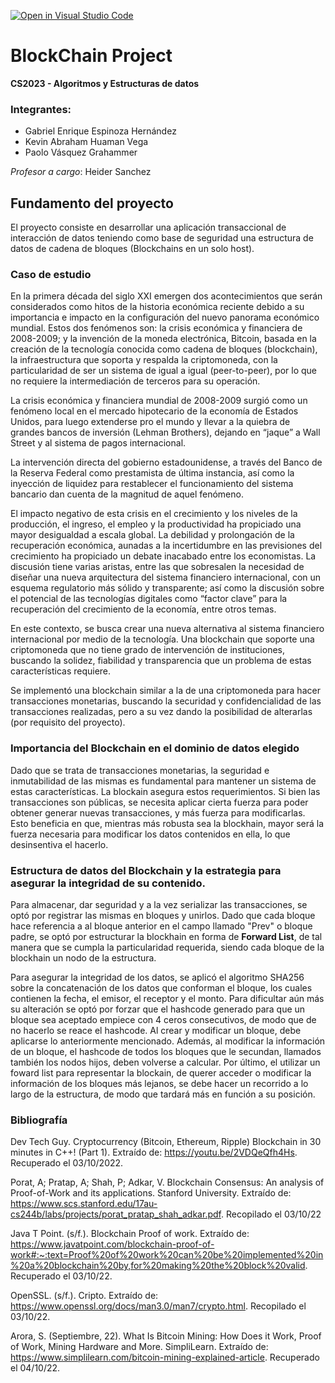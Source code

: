 [![Open in Visual Studio Code](https://classroom.github.com/assets/open-in-vscode-c66648af7eb3fe8bc4f294546bfd86ef473780cde1dea487d3c4ff354943c9ae.svg)](https://classroom.github.com/online_ide?assignment_repo_id=8906371&assignment_repo_type=AssignmentRepo)



# BlockChain Project 
__CS2023 - Algoritmos y Estructuras de datos__

### Integrantes:
- Gabriel Enrique Espinoza Hernández
- Kevin Abraham Huaman Vega
- Paolo Vásquez Grahammer 

_Profesor a cargo_: Heider Sanchez


## Fundamento del proyecto
El proyecto consiste en desarrollar una aplicación transaccional de interacción de datos teniendo
como base de seguridad una estructura de datos de cadena de bloques (Blockchains en un solo
host). 

### Caso de estudio
En la primera década del siglo XXI emergen dos acontecimientos que serán considerados como hitos de 
la historia económica reciente debido a su importancia e impacto en la configuración del nuevo 
panorama económico mundial. Estos dos fenómenos son: la crisis económica y financiera de 
2008-2009; y la invención de la moneda electrónica, Bitcoin, basada en la creación de la 
tecnología conocida como cadena de bloques (blockchain), la infraestructura que soporta y respalda 
la criptomoneda, con la particularidad de ser un sistema de igual a igual (peer-to-peer), por lo
que no requiere la intermediación de terceros para su operación.

La crisis económica y financiera mundial de 2008-2009 surgió como un fenómeno local en el 
mercado hipotecario de la economía de Estados Unidos, para luego extenderse pro el mundo y llevar 
a la quiebra de grandes bancos de inversión (Lehman Brothers), dejando en “jaque” a Wall Street 
y al sistema de pagos internacional.

La intervención directa del gobierno estadounidense, a través del Banco de la Reserva Federal 
como prestamista de última instancia, así como la inyección de liquidez para restablecer el 
funcionamiento del sistema bancario dan cuenta de la magnitud de aquel fenómeno.

El impacto negativo de esta crisis en el crecimiento y los niveles de la producción, el ingreso, 
el empleo y la productividad ha propiciado una mayor desigualdad a escala global. 
La debilidad y prolongación de la recuperación económica, aunadas a la incertidumbre en las 
previsiones del crecimiento ha propiciado un debate inacabado entre los economistas. La discusión 
tiene varias aristas, entre las que sobresalen la necesidad de diseñar una nueva arquitectura del 
sistema financiero internacional, con un esquema regulatorio más sólido y transparente; así como 
la discusión sobre el potencial de las tecnologías digitales como “factor clave” para la recuperación
del crecimiento de la economía, entre otros temas.

En este contexto, se busca crear una nueva alternativa al sistema financiero internacional por medio de
la tecnología. Una blockchain que soporte una criptomoneda que no tiene grado de intervención de instituciones,
buscando la solidez, fiabilidad y transparencia que un problema de estas características requiere. 

Se implementó una blockchain similar a la de una criptomoneda para hacer transacciones monetarias, 
buscando la securidad y confidencialidad de las transacciones realizadas, pero a su vez dando 
la posibilidad de alterarlas (por requisito del proyecto). 

### Importancia del Blockchain en el dominio de datos elegido

Dado que se trata de transacciones monetarias, la seguridad e inmutabilidad de las mismas es fundamental
para mantener un sistema de estas características. La blockain asegura estos requerimientos. 
Si bien las transacciones son públicas, se necesita aplicar cierta fuerza para poder obtener 
generar nuevas transacciones, y más fuerza para modificarlas. 
Esto beneficia en que, mientras más robusta sea la blockhain, mayor será la fuerza necesaria para 
modificar los datos contenidos en ella, lo que desinsentiva el hacerlo. 

### Estructura de datos del Blockchain y la estrategia para asegurar la integridad de su contenido.
Para almacenar, dar seguridad y a la vez serializar las transacciones, se optó por registrar las mismas
en bloques y unirlos.
Dado que cada bloque hace referencia a al bloque anterior en el campo llamado "Prev" o bloque padre, 
se optó por estructurar la blockhain en forma de __Forward List__, de tal manera que se cumpla la 
particularidad requerida, siendo cada bloque de la blockhain un nodo de la estructura.
 
Para asegurar la integridad de los datos, se aplicó el algoritmo SHA256 sobre la concatenación 
de los datos que conforman el bloque, los cuales contienen la fecha, el emisor, el receptor y el 
monto. Para dificultar aún más su alteración se optó por forzar que el hashcode generado 
para que un bloque sea aceptado  empiece con 4 ceros consecutivos, de modo que de no hacerlo se reace 
el hashcode. 
Al crear y modificar un bloque, debe aplicarse lo anteriormente mencionado. Además, al modificar la información
de un bloque, el hashcode de todos los bloques que le secundan, llamados también los nodos hijos, deben volverse a calcular. Por último,
el utilizar un foward list para representar la blockain, de querer acceder o modificar la información
de los bloques más lejanos, se debe hacer un recorrido a lo largo de la estructura, de modo que 
tardará más en función a su posición.

### Bibliografía

Dev Tech Guy. Cryptocurrency (Bitcoin, Ethereum, Ripple) Blockchain in 30 minutes in C++! (Part 1). Extraído de: https://youtu.be/2VDQeQfh4Hs. Recuperado el 03/10/2022.

Porat, A; Pratap, A; Shah, P; Adkar, V. Blockchain Consensus: An analysis of
Proof-of-Work and its applications. Stanford University. Extraído de: https://www.scs.stanford.edu/17au-cs244b/labs/projects/porat_pratap_shah_adkar.pdf. Recopilado el 03/10/22 

Java T Point. (s/f.). Blockchain Proof of work. Extraído de: https://www.javatpoint.com/blockchain-proof-of-work#:~:text=Proof%20of%20work%20can%20be%20implemented%20in%20a%20blockchain%20by,for%20making%20the%20block%20valid. Recuperado el 03/10/22.

OpenSSL. (s/f.). Cripto. Extraído de: https://www.openssl.org/docs/man3.0/man7/crypto.html. Recopilado el 03/10/22.

Arora, S. (Septiembre, 22). What Is Bitcoin Mining: How Does it Work, Proof of Work, Mining Hardware and More. SimpliLearn. Extraído de: https://www.simplilearn.com/bitcoin-mining-explained-article. Recuperado el 04/10/22.
